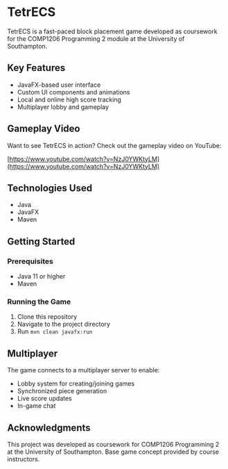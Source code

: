 # TetrECS

TetrECS is a fast-paced block placement game developed as coursework for the COMP1206 Programming 2 module at the University of Southampton.

## Key Features

- JavaFX-based user interface
- Custom UI components and animations  
- Local and online high score tracking
- Multiplayer lobby and gameplay

## Gameplay Video

Want to see TetrECS in action? Check out the gameplay video on YouTube:

[https://www.youtube.com/watch?v=NzJ0YWKtyLM](https://www.youtube.com/watch?v=NzJ0YWKtyLM)

## Technologies Used

- Java
- JavaFX
- Maven

## Getting Started

### Prerequisites

- Java 11 or higher
- Maven

### Running the Game

1. Clone this repository
2. Navigate to the project directory
3. Run `mvn clean javafx:run`

## Multiplayer

The game connects to a multiplayer server to enable:

- Lobby system for creating/joining games
- Synchronized piece generation
- Live score updates
- In-game chat

## Acknowledgments

This project was developed as coursework for COMP1206 Programming 2 at the University of Southampton. Base game concept provided by course instructors.
